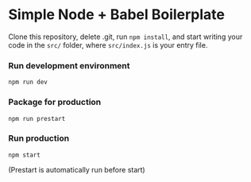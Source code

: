 # Simple Node + Babel Boilerplate

Clone this repository, delete .git, run `npm install`, and start writing your code in the `src/` folder, where `src/index.js` is your entry file.

### Run development environment
```
npm run dev
```

### Package for production
```
npm run prestart
```

### Run production
```
npm start
```
(Prestart is automatically run before start)